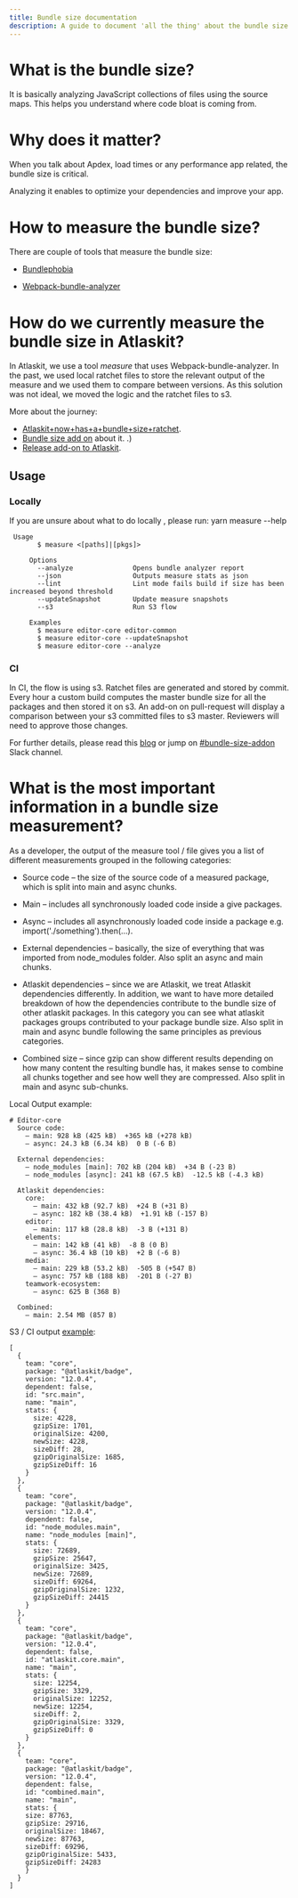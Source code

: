 ```yaml
---
title: Bundle size documentation
description: A guide to document 'all the thing' about the bundle size in Atlaskit.
---
```


# What is the bundle size?

It is basically analyzing JavaScript collections of files using the source maps. This helps you understand where code bloat is coming from.

# Why does it matter?

When you talk about Apdex, load times or any performance app related, the bundle size is critical.

Analyzing it enables to optimize your dependencies and improve your app.

# How to measure the bundle size?

There are couple of tools that measure the bundle size:

* [Bundlephobia](https://bundlephobia.com)

* [Webpack-bundle-analyzer](https://www.npmjs.com/package/webpack-bundle-analyzer)

# How do we currently measure the bundle size in Atlaskit?

In Atlaskit, we use a tool *measure* that uses Webpack-bundle-analyzer. In the past, we used local ratchet files to store the relevant output of the measure and we used them to compare between versions.
As this solution was not ideal, we moved the logic and the ratchet files to s3.

More about the journey:
- [Atlaskit+now+has+a+bundle+size+ratchet](https://hello.atlassian.net/wiki/spaces/AtlasKit/blog/2019/01/11/378834980/Atlaskit+now+has+a+bundle+size+ratchet).
- [Bundle size add on](https://hello.atlassian.net/wiki/spaces/AtlasKit/blog/2019/05/16/458923875/Atlaskit+-+Bundle+size+check+add-on) about it.
.)
- [Release add-on to Atlaskit](https://hello.atlassian.net/wiki/spaces/TBTT/blog/2019/08/13/531210841/Atlaskit+PR+s+update....Bundle+size+checking...).

## Usage

### Locally

If you are unsure about what to do locally , please run: yarn measure --help
 ```
  Usage
        $ measure <[paths]|[pkgs]>

      Options
        --analyze               Opens bundle analyzer report
        --json                  Outputs measure stats as json
        --lint                  Lint mode fails build if size has been increased beyond threshold
        --updateSnapshot        Update measure snapshots
        --s3                    Run S3 flow

      Examples
        $ measure editor-core editor-common
        $ measure editor-core --updateSnapshot
        $ measure editor-core --analyze
```

### CI

In CI, the flow is using s3. Ratchet files are generated and stored by commit. Every hour a custom build computes the master bundle size for all the packages and then stored it on s3. An add-on on pull-request will display a comparison between your s3 committed files to s3 master.
Reviewers will need to approve those changes.

For further details, please read this [blog](https://hello.atlassian.net/wiki/spaces/TBTT/blog/2019/08/13/531210841/Atlaskit+PR+s+update....Bundle+size+checking...) or jump on [#bundle-size-addon](https://app.slack.com/client/TFCUTJ0G5/CJETTKT63/thread/CFGLY49D2-1565841834.207200) Slack channel.


# What is the most important information in a bundle size measurement?

As a developer, the output of the measure tool / file gives you a list of different measurements grouped in the following categories:

* Source code – the size of the source code of a measured package, which is split into main and async chunks. 

* Main – includes all synchronously loaded code inside a give packages.

* Async – includes all asynchronously loaded code inside a package e.g. import('./something').then(...).

* External dependencies –  basically, the size of everything that was imported from node_modules folder. Also split an async and main chunks.

* Atlaskit dependencies – since we are Atlaskit, we treat Atlaskit dependencies differently. In addition, we want to have more detailed breakdown of how the dependencies contribute to the bundle size of other atlaskit packages. In this category you can see what atlaskit packages groups contributed to your package bundle size. Also split in main and async bundle following the same principles as previous categories.

* Combined size – since gzip can show different results depending on how many content the resulting bundle has, it makes sense to combine all chunks together and see how well they are compressed. Also split in main and async sub-chunks.

Local Output example:
```
# Editor-core
  Source code:
    – main: 928 kB (425 kB)  +365 kB (+278 kB)
    – async: 24.3 kB (6.34 kB)  0 B (-6 B)

  External dependencies:
    – node_modules [main]: 702 kB (204 kB)  +34 B (-23 B)
    – node_modules [async]: 241 kB (67.5 kB)  -12.5 kB (-4.3 kB)

  Atlaskit dependencies:
    core:
      – main: 432 kB (92.7 kB)  +24 B (+31 B)
      – async: 182 kB (38.4 kB)  +1.91 kB (-157 B)
    editor:
      – main: 117 kB (28.8 kB)  -3 B (+131 B)
    elements:
      – main: 142 kB (41 kB)  -8 B (0 B)
      – async: 36.4 kB (10 kB)  +2 B (-6 B)
    media:
      – main: 229 kB (53.2 kB)  -505 B (+547 B)
      – async: 757 kB (188 kB)  -201 B (-27 B)
    teamwork-ecosystem:
      – async: 625 B (368 B)

  Combined:
    – main: 2.54 MB (857 B)
```
S3 / CI output [example](https://s3-ap-southeast-2.amazonaws.com/atlaskit-artefacts/c1a9ff173fc5/merged.json):

```
[
  {
    team: "core",
    package: "@atlaskit/badge",
    version: "12.0.4",
    dependent: false,
    id: "src.main",
    name: "main",
    stats: {
      size: 4228,
      gzipSize: 1701,
      originalSize: 4200,
      newSize: 4228,
      sizeDiff: 28,
      gzipOriginalSize: 1685,
      gzipSizeDiff: 16
    }
  },
  {
    team: "core",
    package: "@atlaskit/badge",
    version: "12.0.4",
    dependent: false,
    id: "node_modules.main",
    name: "node_modules [main]",
    stats: {
      size: 72689,
      gzipSize: 25647,
      originalSize: 3425,
      newSize: 72689,
      sizeDiff: 69264,
      gzipOriginalSize: 1232,
      gzipSizeDiff: 24415
    }
  },
  {
    team: "core",
    package: "@atlaskit/badge",
    version: "12.0.4",
    dependent: false,
    id: "atlaskit.core.main",
    name: "main",
    stats: {
      size: 12254,
      gzipSize: 3329,
      originalSize: 12252,
      newSize: 12254,
      sizeDiff: 2,
      gzipOriginalSize: 3329,
      gzipSizeDiff: 0
    }
  },
  {
    team: "core",
    package: "@atlaskit/badge",
    version: "12.0.4",
    dependent: false,
    id: "combined.main",
    name: "main",
    stats: {
    size: 87763,
    gzipSize: 29716,
    originalSize: 18467,
    newSize: 87763,
    sizeDiff: 69296,
    gzipOriginalSize: 5433,
    gzipSizeDiff: 24283
    }
  }
]
```
